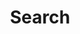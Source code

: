 ---
title: "Search" # in any language you want
layout: "search" # necessary for search
# url: "/archive"
# description: "Description for Search"
summary: "search"
placeholder: "Type a category, tag or title here!    ヾ(•ω•`)o"
---